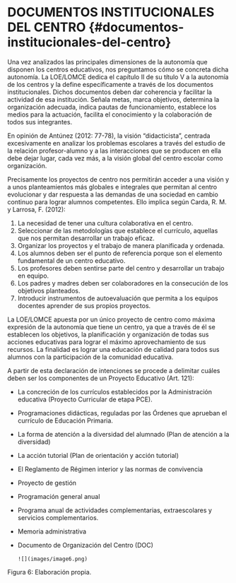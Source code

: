 # DOCUMENTOS INSTITUCIONALES DEL CENTRO         {#documentos-institucionales-del-centro}

Una vez analizados las principales dimensiones de la autonomía que disponen los centros educativos, nos preguntamos cómo se concreta dicha autonomía. La LOE/LOMCE dedica el capítulo II de su título V a la autonomía de los centros y la define específicamente a través de los documentos institucionales. Dichos documentos  deben dar coherencia y facilitar la actividad de esa institución. Señala metas, marca objetivos, determina la organización adecuada, indica pautas de funcionamiento, establece los medios para la actuación, facilita el conocimiento y la colaboración de todos sus integrantes.

En opinión de Antúnez (2012: 77-78), la visión “didacticista”, centrada excesivamente en analizar los problemas escolares a través del estudio de la relación profesor-alumno y a las interacciones que se producen en ella debe dejar lugar, cada vez más, a la visión global del centro escolar como organización.

Precisamente los proyectos de centro nos permitirán acceder a una visión y a unos planteamientos más globales e integrales que permitan al centro evolucionar y dar respuesta a las demandas de una sociedad en cambio continuo para lograr alumnos competentes. Ello implica según Carda, R. M. y Larrosa, F. (2012):

1.  La necesidad de tener una cultura colaborativa en el centro.
2.  Seleccionar de las metodologías que establece el currículo, aquellas que nos permitan desarrollar un trabajo eficaz.
3.  Organizar los proyectos y el trabajo de manera planificada y ordenada.
4.  Los alumnos deben ser el punto de referencia porque son el elemento fundamental de un centro educativo.
5.  Los profesores deben sentirse parte del centro y desarrollar un trabajo en equipo.
6.  Los padres y madres deben ser colaboradores en la consecución de los objetivos planteados.
7.  Introducir instrumentos de autoevaluación que permita a los equipos docentes aprender de sus propios proyectos.

La LOE/LOMCE apuesta por un único proyecto de centro como máxima expresión de la autonomía que tiene un centro, ya que a través de él se establecen los objetivos, la planificación y organización de todas sus acciones educativas para lograr el máximo aprovechamiento de sus recursos. La finalidad es lograr una educación de calidad para todos sus alumnos con la participación de la comunidad educativa.

A partir de esta declaración de intenciones se procede a delimitar cuáles deben ser los componentes de un Proyecto Educativo (Art. 121):

*   La concreción de los currículos establecidos por la Administración educativa (Proyecto Curricular de etapa PCE).
*   Programaciones didácticas, reguladas por las Órdenes que aprueban el currículo de Educación Primaria.
*   La forma de atención a la diversidad del alumnado (Plan de atención a la diversidad)
*   La acción tutorial (Plan de orientación y acción tutorial)
*   El Reglamento de Régimen interior y las normas de convivencia
*   Proyecto de gestión
*   Programación general anual

*   Programa anual de actividades complementarias, extraescolares y servicios complementarios.
*   Memoria administrativa
*   Documento de Organización del Centro (DOC)

        ![](images/image6.png)

Figura 6: Elaboración propia.